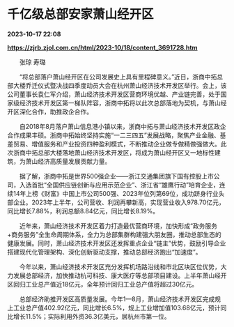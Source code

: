 # 千亿级总部安家萧山经开区

**2023-10-17 22:08**

**https://zjrb.zjol.com.cn/html/2023-10/18/content_3691728.htm**

　　张琼 寿璐

　　“将总部落户萧山经开区在公司发展史上具有里程碑意义。”近日，浙商中拓总部大楼乔迁仪式暨决战四季度动员大会在杭州萧山经济技术开发区举行。会上，该公司董事长袁仁军介绍，萧山经济技术开发区营商环境优越、产业链完善，处于国家级经济技术开发区第一梯队阵容，浙商中拓将以此次总部落地为契机，与萧山经开区深化合作，助推政企合作。

　　自2018年8月落户萧山信息港小镇以来，浙商中拓与萧山经济技术开发区政企合作成果丰硕。浙商中拓始终坚持实施“一二三四五”发展战略，聚焦产业金融、基差贸易、增值服务和产业投资四种盈利模式，不断推动企业做专做精做强做大。此次浙商中拓总部大楼落地萧山经济技术开发区，将成为萧山经开区又一地标性建筑，为萧山经济高质量发展贡献力量。

　　据了解，浙商中拓是世界500强企业——浙江交通集团旗下国有控股上市公司，入选首批“全国供应链创新与应用示范企业”、浙江省“雄鹰行动”培育企业，连续14年上榜《财富》中国上市公司500强、2023年位列第69位，成功跻身行业头部企业。2023年上半年，公司营收、利润再攀新高，实现营业收入978.70亿元，同比增长7.88%，利润总额8.84亿元，同比增长8.19%。

　　近年来，萧山经济技术开发区着力打造最优营商环境，加快形成“政务服务+商务服务”全生命周期体系，全力为总部集群构建强大朋友圈，推动总部生态的健康发展。同时，萧山经济技术开发区还发挥重点企业“链主”优势，鼓励引导企业搭建现代化管理架构、深化创新驱动支撑，推动总部经济跑出“加速度”。

　　今年以来，萧山经济技术开发区充分发挥机场路沿线和市北区块区位优势，大力发展总部经济，加快推动杭可科技、康大医疗等总部项目建设。上半年萧山经开区回归工业总产值近18亿元，全年预计回归工业总产值将超过30亿元。

　　总部经济助推开发区高质量发展。今年1—8月，萧山经济技术开发区完成规上工业总产值402.92亿元，同比增长6.5%，规上工业增加值103.68亿元，预计同比增长11.5%；实际利用外资36.3亿美元，居杭州市第一位。